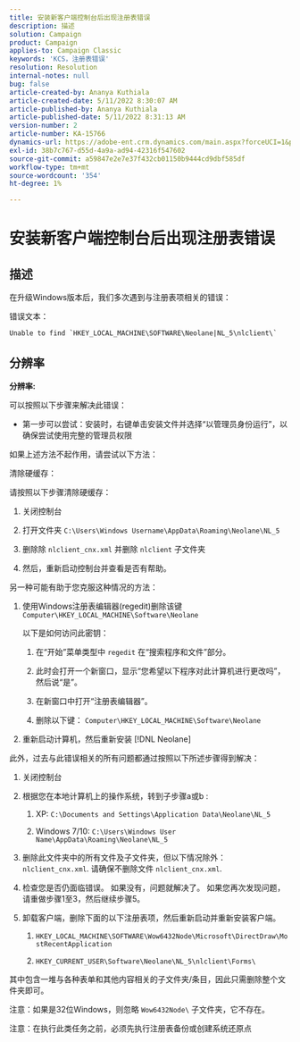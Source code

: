 ```yaml
---
title: 安装新客户端控制台后出现注册表错误
description: 描述
solution: Campaign
product: Campaign
applies-to: Campaign Classic
keywords: 'KCS，注册表错误'
resolution: Resolution
internal-notes: null
bug: false
article-created-by: Ananya Kuthiala
article-created-date: 5/11/2022 8:30:07 AM
article-published-by: Ananya Kuthiala
article-published-date: 5/11/2022 8:31:13 AM
version-number: 2
article-number: KA-15766
dynamics-url: https://adobe-ent.crm.dynamics.com/main.aspx?forceUCI=1&pagetype=entityrecord&etn=knowledgearticle&id=e321c08f-04d1-ec11-a7b5-0022480a8e40
exl-id: 38b7c767-d55d-4a9a-ad94-42316f547602
source-git-commit: a59847e2e7e37f432cb01150b9444cd9dbf585df
workflow-type: tm+mt
source-wordcount: '354'
ht-degree: 1%

---
```


# 安装新客户端控制台后出现注册表错误

## 描述

在升级Windows版本后，我们多次遇到与注册表项相关的错误：

错误文本：

```
Unable to find `HKEY_LOCAL_MACHINE\SOFTWARE\Neolane|NL_5\nlclient\`
```

## 分辨率

<b>分辨率:</b>

可以按照以下步骤来解决此错误：

- 第一步可以尝试：安装时，右键单击安装文件并选择“以管理员身份运行”，以确保尝试使用完整的管理员权限

如果上述方法不起作用，请尝试以下方法：

清除硬缓存：

请按照以下步骤清除硬缓存：

1. 关闭控制台

1. 打开文件夹 `C:\Users\Windows Username\AppData\Roaming\Neolane\NL_5`

1. 删除除 `nlclient_cnx.xml` 并删除 `nlclient` 子文件夹

1. 然后，重新启动控制台并查看是否有帮助。

另一种可能有助于您克服这种情况的方法：

1. 使用Windows注册表编辑器(regedit)删除该键 `Computer\HKEY_LOCAL_MACHINE\Software\Neolane`

   以下是如何访问此密钥：

   1. 在“开始”菜单类型中 `regedit` 在“搜索程序和文件”部分。

   1. 此时会打开一个新窗口，显示“您希望以下程序对此计算机进行更改吗”，然后说“是”。

   1. 在新窗口中打开“注册表编辑器”。

   1. 删除以下键： `Computer\HKEY_LOCAL_MACHINE\Software\Neolane`

1. 重新启动计算机，然后重新安装 [!DNL Neolane]

此外，过去与此错误相关的所有问题都通过按照以下所述步骤得到解决：

1. 关闭控制台

1. 根据您在本地计算机上的操作系统，转到子步骤a或b :

   1. XP: `C:\Documents and Settings\Application Data\Neolane\NL_5`

   1. Windows 7/10: `C:\Users\Windows User Name\AppData\Roaming\Neolane\NL_5`

1. 删除此文件夹中的所有文件及子文件夹，但以下情况除外：  `nlclient_cnx.xml`. 请确保不删除文件 `nlclient_cnx.xml`.

1. 检查您是否仍面临错误。 如果没有，问题就解决了。 如果您再次发现问题，请重做步骤1至3，然后继续步骤5。

1. 卸载客户端，删除下面的以下注册表项，然后重新启动并重新安装客户端。

   1. `HKEY_LOCAL_MACHINE\SOFTWARE\Wow6432Node\Microsoft\DirectDraw\MostRecentApplication`

   1. `HKEY_CURRENT_USER\Software\Neolane\NL_5\nlclient\Forms\`

其中包含一堆与各种表单和其他内容相关的子文件夹/条目，因此只需删除整个文件夹即可。

注意：如果是32位Windows，则忽略 `Wow6432Node\` 子文件夹，它不存在。

注意：在执行此类任务之前，必须先执行注册表备份或创建系统还原点
